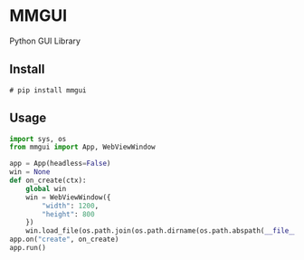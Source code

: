 # MMGUI

Python GUI Library


## Install

```
# pip install mmgui
```

## Usage

```python
import sys, os
from mmgui import App, WebViewWindow

app = App(headless=False)
win = None
def on_create(ctx):
    global win
    win = WebViewWindow({
        "width": 1200,
        "height": 800
    })
    win.load_file(os.path.join(os.path.dirname(os.path.abspath(__file__)), "index.html"))
app.on("create", on_create)
app.run()
```